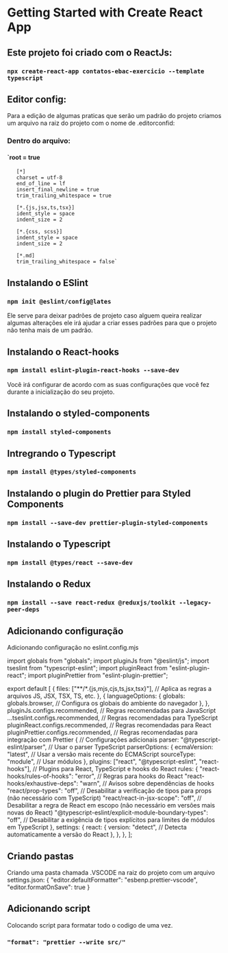 # Getting Started with Create React App

## Este projeto foi criado com o ReactJs:

### `npx create-react-app contatos-ebac-exercicio --template typescript`

## Editor config:

Para a edição de algumas praticas que serão um padrão do projeto criamos um arquivo na raiz do projeto com o nome de .editorconfid:

### Dentro do arquivo:

####  `root = true
       [*]
       charset = utf-8
       end_of_line = lf
       insert_final_newline = true
       trim_trailing_whitespace = true
       
       [*.{js,jsx,ts,tsx}]
       ident_style = space
       indent_size = 2
       
       [*.{css, scss}]
       indent_style = space
       indent_size = 2
       
       [*.md]
       trim_trailing_whitespace = false` 

## Instalando o ESlint

### `npm init @eslint/config@lates`

Ele serve para deixar padrões de projeto caso alguem queira realizar algumas alterações ele irá ajudar a criar esses padrões para que o projeto não tenha mais de um padrão.

## Instalando o React-hooks

### `npm install eslint-plugin-react-hooks --save-dev`

Você irá configurar de acordo com as suas configurações que você fez durante a inicialização do seu projeto.

## Instalando o styled-components

### `npm install styled-components`

## Intregrando o Typescript

### `npm install @types/styled-components`

## Instalando o plugin do Prettier para Styled Components

### `npm install --save-dev prettier-plugin-styled-components`

## Instalando o Typescript

### `npm install @types/react --save-dev`

## Instalando o Redux

### `npm install --save react-redux @reduxjs/toolkit --legacy-peer-deps`

## Adicionando configuração

Adicionando configuração no eslint.config.mjs

import globals from "globals";
import pluginJs from "@eslint/js";
import tseslint from "typescript-eslint";
import pluginReact from "eslint-plugin-react";
import pluginPrettier from "eslint-plugin-prettier";

export default [
  {
    files: ["**/*.{js,mjs,cjs,ts,jsx,tsx}"], // Aplica as regras a arquivos JS, JSX, TSX, TS, etc.
  },
  {
    languageOptions: {
      globals: globals.browser, // Configura os globais do ambiente do navegador
    },
  },
  pluginJs.configs.recommended, // Regras recomendadas para JavaScript
  ...tseslint.configs.recommended, // Regras recomendadas para TypeScript
  pluginReact.configs.recommended, // Regras recomendadas para React
  pluginPrettier.configs.recommended, // Regras recomendadas para integração com Prettier
  {
    // Configurações adicionais
    parser: "@typescript-eslint/parser", // Usar o parser TypeScript
    parserOptions: {
      ecmaVersion: "latest", // Usar a versão mais recente do ECMAScript
      sourceType: "module", // Usar módulos
    },
    plugins: ["react", "@typescript-eslint", "react-hooks"], // Plugins para React, TypeScript e hooks do React
    rules: {
      "react-hooks/rules-of-hooks": "error", // Regras para hooks do React
      "react-hooks/exhaustive-deps": "warn", // Avisos sobre dependências de hooks
      "react/prop-types": "off", // Desabilitar a verificação de tipos para props (não necessário com TypeScript)
      "react/react-in-jsx-scope": "off", // Desabilitar a regra de React em escopo (não necessário em versões mais novas do React)
      "@typescript-eslint/explicit-module-boundary-types": "off", // Desabilitar a exigência de tipos explícitos para limites de módulos em TypeScript
    },
    settings: {
      react: {
        version: "detect", // Detecta automaticamente a versão do React
      },
    },
  },
];

## Criando pastas

Criando uma pasta chamada .VSCODE na raiz do projeto com um arquivo settings.json:
{
    "editor.defaultFormatter": "esbenp.prettier-vscode",
    "editor.formatOnSave": true
}

## Adicionando script

Colocando script para formatar todo o codigo de uma vez.
### `"format": "prettier --write src/"`
